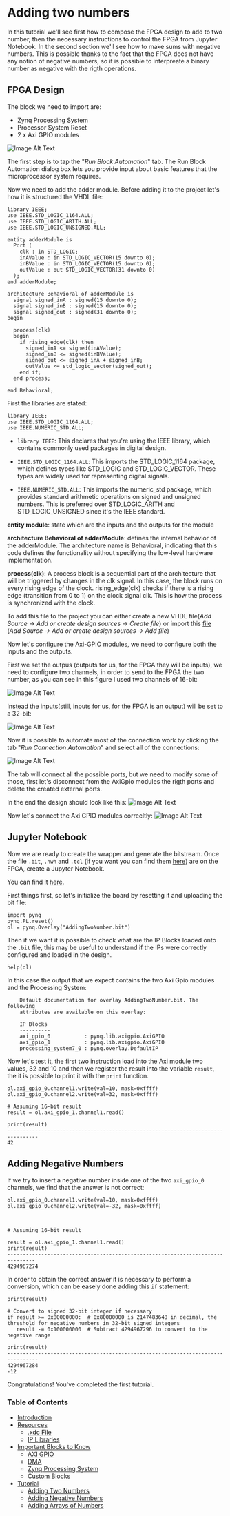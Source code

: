 # Adding two numbers

In this tutorial we'll see first how to compose the FPGA design to add to two number, then the necessary instructions to control the FPGA from Jupyter Notebook. In the second section we'll see how to make sums with negative numbers. This is possible thanks to the fact that the FPGA does not have any notion of negative numbers, so it is possible to interpreate a binary number as negative with the rigth operations.

## FPGA Design
The block we need to import are:

- Zynq Processing System
- Processor System Reset
- 2 x Axi GPIO modules

![Image Alt Text](./images/AddingTwonumberStartingDesign.png)

The first step is to tap the "*Run Block Automation*" tab. The Run Block Automation dialog box lets you provide input about basic features that the microprocessor system requires.

Now we need to add the adder module. Before adding it to the project let's how it is structured the VHDL file:

```
library IEEE;
use IEEE.STD_LOGIC_1164.ALL;
use IEEE.STD_LOGIC_ARITH.ALL;
use IEEE.STD_LOGIC_UNSIGNED.ALL;

entity adderModule is
  Port (
    clk : in STD_LOGIC;
    inAValue : in STD_LOGIC_VECTOR(15 downto 0);
    inBValue : in STD_LOGIC_VECTOR(15 downto 0);
    outValue : out STD_LOGIC_VECTOR(31 downto 0)
  );
end adderModule;

architecture Behavioral of adderModule is
  signal signed_inA : signed(15 downto 0);
  signal signed_inB : signed(15 downto 0);
  signal signed_out : signed(31 downto 0);
begin

  process(clk)
  begin
    if rising_edge(clk) then
      signed_inA <= signed(inAValue);
      signed_inB <= signed(inBValue);
      signed_out <= signed_inA + signed_inB;
      outValue <= std_logic_vector(signed_out);
    end if;
  end process;

end Behavioral;

```

First the libraries are stated: 
```
library IEEE;
use IEEE.STD_LOGIC_1164.ALL;
use IEEE.NUMERIC_STD.ALL;
```
- `library IEEE`: This declares that you're using the IEEE library, which contains commonly used packages in digital design.

- `IEEE.STD_LOGIC_1164.ALL`: This imports the STD_LOGIC_1164 package, which defines types like STD_LOGIC and STD_LOGIC_VECTOR. These types are widely used for representing digital signals.
- `IEEE.NUMERIC_STD.ALL`: This imports the numeric_std package, which provides standard arithmetic operations on signed and unsigned numbers. This is preferred over STD_LOGIC_ARITH and STD_LOGIC_UNSIGNED since it's the IEEE standard.

**entity module**: state which are the inputs and the outputs for the module

**architecture Behavioral of adderModule**: defines the internal behavior of the adderModule. The architecture name is Behavioral, indicating that this code defines the functionality without specifying the low-level hardware implementation.

**process(clk)**: A process block is a sequential part of the architecture that will be triggered by changes in the clk signal. In this case, the block runs on every rising edge of the clock. rising_edge(clk) checks if there is a rising edge (transition from 0 to 1) on the clock signal clk. This is how the process is synchronized with the clock.

To add this file to the project you can either create a new VHDL file(*Add Source -> Add or create design sources -> Create file*) or import this [file](/tutorials/resources/adderModule.vhdl) (*Add Source -> Add or create design sources -> Add file*)


Now let's configure the Axi-GPIO modules, we need to configure both the inputs and the outputs.

First we set the outpus (outputs for us, for the FPGA they will be inputs), we need to configure two channels, in order to send to the FPGA the two number, as you can see in this figure I used two channels of 16-bit:

![Image Alt Text](./images/axiGpioOutputs.png)

Instead the inputs(still, inputs for us, for the FPGA is an output) will be set to a 32-bit:

![Image Alt Text](./images/axiGpioInputs.png)

Now it is possible to automate most of the connection work by clicking the tab "*Run Connection Automation*" and select all of the connections:

![Image Alt Text](./images/runConnectionAutomation.png)

The tab will connect all the possible ports, but we need to modify some of those, first let's disconnect from the AxiGpio modules the rigth ports and delete the created external ports.

In the end the design should look like this:
![Image Alt Text](./images/designMidle.png)

Now let's connect the Axi GPIO modules correcltly:
![Image Alt Text](./images/inputsAndOutputs.png)

## Jupyter Notebook

Now we are ready to create the wrapper and generate the bitstream.
Once the file `.bit`, `.hwh` and `.tcl` (if you want you can find them [here](/tutorials/resources/AddingTwoNumber/)) are on the FPGA, create a Jupyter Notebook.

You can find it [here](/tutorials/resources/AddingTwoNumber/AddingTwoNumber.ipynb).

First things first, so let's initialize the board by resetting it and uploading the bit file:

```
import pynq
pynq.PL.reset()
ol = pynq.Overlay("AddingTwoNumber.bit")
```
Then if we want it is possible to check what are the IP Blocks loaded onto the `.bit` file, this may be useful to understand if the IPs were correctly configured and loaded in the design.

```
help(ol)
```

In this case the output that we expect contains the two Axi Gpio modules and the Processing System:

```<pynq.overlay.Overlay object>
    Default documentation for overlay AddingTwoNumber.bit. The following
    attributes are available on this overlay:
    
    IP Blocks
    ----------
    axi_gpio_0           : pynq.lib.axigpio.AxiGPIO
    axi_gpio_1           : pynq.lib.axigpio.AxiGPIO
    processing_system7_0 : pynq.overlay.DefaultIP
```

Now let's test it, the first two instruction load into the Axi module two values, 32 and 10 and then we register the result into the variable `result`, the it is possible to print it with the `print` function.

```
ol.axi_gpio_0.channel1.write(val=10, mask=0xffff)
ol.axi_gpio_0.channel2.write(val=32, mask=0xffff)

# Assuming 16-bit result
result = ol.axi_gpio_1.channel1.read()

print(result)
--------------------------------------------------------------------------------
42
```

## Adding Negative Numbers

If we try to insert a negative number inside one of the two `axi_gpio_0` channels, we find that the answer is not correct:

```
ol.axi_gpio_0.channel1.write(val=10, mask=0xffff)
ol.axi_gpio_0.channel2.write(val=-32, mask=0xffff)

​

# Assuming 16-bit result

result = ol.axi_gpio_1.channel1.read()
print(result)
​-------------------------------------------------------------------------------
4294967274
```

In order to obtain the correct answer it is necessary to perform a conversion, which can be easely done adding this `if` statement:

```
print(result)

# Convert to signed 32-bit integer if necessary
if result >= 0x80000000:  # 0x80000000 is 2147483648 in decimal, the threshold for negative numbers in 32-bit signed integers
   result -= 0x100000000  # Subtract 4294967296 to convert to the negative range

print(result)
--------------------------------------------------------------------------------
4294967284
-12
```

Congratulations! You've completed the first tutorial.


### Table of Contents

- [Introduction](introduction.md)
- [Resources](resources.md)
  - [.xdc File](resources.md#the-xdc-file)
  - [IP Libraries](resources.md#the-ip-libraries)
- [Important Blocks to Know](important-blocks-to-know.md)
  - [AXI GPIO](/wiki/important-blocks-to-know.md#axi-gpio)
  - [DMA](/wiki/important-blocks-to-know.md#dma)
  - [Zynq Processing System](/wiki/important-blocks-to-know.md#zynq-processing-system) 
  - [Custom Blocks](important-blocks-to-know.md#custom-blocks)
- [Tutorial](/tutorials/Introduction-to-tutorials.md)
  - [Adding Two Numbers](/tutorials/adding-two-numbers.md)
  - [Adding Negative Numbers](/tutorials/adding-two-numbers.md#adding-negative-numbers)
  - [Adding Arrays of Numbers](/tutorials/adding-arrays.md)


